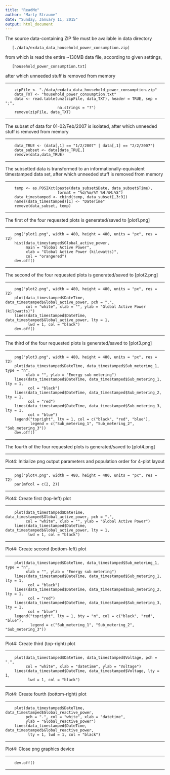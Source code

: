 ```yaml
---
title: "ReadMe"
author: "Marty Straume"
date: "Sunday, January 11, 2015"
output: html_document
---
```


 The source data-containing ZIP file must be available in data directory

       [./data/exdata_data_household_power_consumption.zip]

 from which is read the entire ~130MB data file, according to given settings,

       [household_power_consumption.txt]

 after which unneeded stuff is removed from memory

-------------------------------------------------------------------------------

        zipFile <- "./data/exdata_data_household_power_consumption.zip"
        data_TXT <- "household_power_consumption.txt"
        data <- read.table(unz(zipFile, data_TXT), header = TRUE, sep = ";",
                           na.strings = "?")
        remove(zipFile, data_TXT)

-------------------------------------------------------------------------------

 The subset of data for 01-02/Feb/2007 is isolated, after which unneeded stuff
 is removed from memory

-------------------------------------------------------------------------------

        data_TRUE <- (data[,1] == "1/2/2007" | data[,1] == "2/2/2007")
        data_subset <- data[data_TRUE,]
        remove(data,data_TRUE)

-------------------------------------------------------------------------------

 The subsetted data is transformed to an informationally-equivalent timestamped
 data set, after which unneeded stuff is removed from memory

-------------------------------------------------------------------------------

        temp <- as.POSIXct(paste(data_subset$Date, data_subset$Time),
                           format = "%d/%m/%Y %H:%M:%S")
        data_timestamped <- cbind(temp, data_subset[,3:9])
        names(data_timestamped)[1] <- "DateTime"
        remove(data_subset, temp)

-------------------------------------------------------------------------------

 The first of the four requested plots is generated/saved to [plot1.png]

-------------------------------------------------------------------------------

        png("plot1.png", width = 480, height = 480, units = "px", res = 72)
        hist(data_timestamped$Global_active_power,
             main = "Global Active Power",
             xlab = "Global Active Power (kilowatts)",
             col = "orangered")
        dev.off()

-------------------------------------------------------------------------------

 The second of the four requested plots is generated/saved to [plot2.png]

-------------------------------------------------------------------------------

        png("plot2.png", width = 480, height = 480, units = "px", res = 72)
        plot(data_timestamped$DateTime, data_timestamped$Global_active_power, pch = ".",
             col = "white", xlab = "", ylab = "Global Active Power (kilowatts)")
        lines(data_timestamped$DateTime, data_timestamped$Global_active_power, lty = 1,
              lwd = 1, col = "black")
        dev.off()

-------------------------------------------------------------------------------

 The third of the four requested plots is generated/saved to [plot3.png]

-------------------------------------------------------------------------------

        png("plot3.png", width = 480, height = 480, units = "px", res = 72)
        plot(data_timestamped$DateTime, data_timestamped$Sub_metering_1, type = "n",
             xlab = "", ylab = "Energy sub metering")
        lines(data_timestamped$DateTime, data_timestamped$Sub_metering_1, lty = 1,
              col = "black")
        lines(data_timestamped$DateTime, data_timestamped$Sub_metering_2, lty = 1,
              col = "red")
        lines(data_timestamped$DateTime, data_timestamped$Sub_metering_3, lty = 1,
              col = "blue")
        legend("topright", lty = 1, col = c("black", "red", "blue"),
               legend = c("Sub_metering_1", "Sub_metering_2", "Sub_metering_3"))
        dev.off()

-------------------------------------------------------------------------------

 The fourth of the four requested plots is generated/saved to [plot4.png]

-------------------------------------------------------------------------------

 Plot4: Initialize png output parameters and population order for 4-plot layout 

-------------------------------------------------------------------------------

        png("plot4.png", width = 480, height = 480, units = "px", res = 72)
        par(mfcol = c(2, 2))

-------------------------------------------------------------------------------

 Plot4: Create first (top-left) plot

-------------------------------------------------------------------------------

        plot(data_timestamped$DateTime, data_timestamped$Global_active_power, pch = ".",
             col = "white", xlab = "", ylab = "Global Active Power")
        lines(data_timestamped$DateTime, data_timestamped$Global_active_power, lty = 1,
              lwd = 1, col = "black")
-------------------------------------------------------------------------------

 Plot4: Create second (bottom-left) plot

-------------------------------------------------------------------------------

        plot(data_timestamped$DateTime, data_timestamped$Sub_metering_1, type = "n",
             xlab = "", ylab = "Energy sub metering")
        lines(data_timestamped$DateTime, data_timestamped$Sub_metering_1, lty = 1,
              col = "black")
        lines(data_timestamped$DateTime, data_timestamped$Sub_metering_2, lty = 1,
              col = "red")
        lines(data_timestamped$DateTime, data_timestamped$Sub_metering_3, lty = 1,
              col = "blue")
        legend("topright", lty = 1, bty = "n", col = c("black", "red", "blue"),
               legend = c("Sub_metering_1", "Sub_metering_2", "Sub_metering_3"))

-------------------------------------------------------------------------------

 Plot4: Create third (top-right) plot

-------------------------------------------------------------------------------

        plot(data_timestamped$DateTime, data_timestamped$Voltage, pch = ".",
             col = "white", xlab = "datetime", ylab = "Voltage")
        lines(data_timestamped$DateTime, data_timestamped$Voltage, lty = 1,
              lwd = 1, col = "black")

-------------------------------------------------------------------------------

 Plot4: Create fourth (bottom-right) plot

-------------------------------------------------------------------------------

        plot(data_timestamped$DateTime, data_timestamped$Global_reactive_power,
             pch = ".", col = "white", xlab = "datetime",
             ylab = "Global_reactive_power")
        lines(data_timestamped$DateTime, data_timestamped$Global_reactive_power,
              lty = 1, lwd = 1, col = "black")

-------------------------------------------------------------------------------

 Plot4: Close png graphics device

-------------------------------------------------------------------------------

        dev.off()

-------------------------------------------------------------------------------

